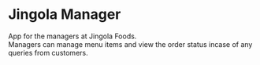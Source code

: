 # Jingola Manager

App for the managers at Jingola Foods.
<br>
Managers can manage menu items and view the order status incase of any queries from customers.
